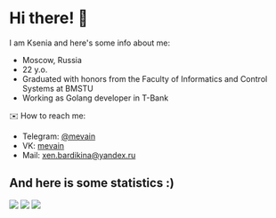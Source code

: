 # Hi there! 🎀

I am Ksenia and here's some info about me: 
* Moscow, Russia
* 22 y.o.
* Graduated with honors from the Faculty of Informatics and Control Systems at BMSTU
* Working as Golang developer in T-Bank

✉️ How to reach me:
* Telegram: [@mevain](https://t.me/mevain)  
* VK: [mevain](https://vk.com/mevain)  
* Mail: xen.bardikina@yandex.ru 

## And here is some statistics :)
![](https://github-profile-summary-cards.vercel.app/api/cards/profile-details?username=mevain&theme=tokyonight)
![](https://github-profile-summary-cards.vercel.app/api/cards/repos-per-language?username=mevain&theme=tokyonight)
![](https://github-profile-summary-cards.vercel.app/api/cards/stats?username=mevain&theme=tokyonight)



